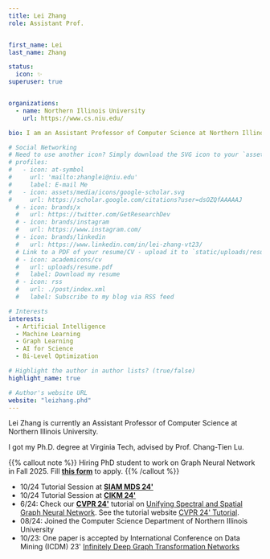 ```yaml
---
title: Lei Zhang
role: Assistant Prof.


first_name: Lei
last_name: Zhang

status:
  icon: ✨
superuser: true


organizations:
  - name: Northern Illinois University
    url: https://www.cs.niu.edu/

bio: I am an Assistant Professor of Computer Science at Northern Illinois University, currently focusing on algorithmic reasoning using graphs neural networks. For students interested in my research, please explore the opportunities to work with me. If you are interested in my courses, please preview the course syllabi.

# Social Networking
# Need to use another icon? Simply download the SVG icon to your `assets/media/icons/` folder.
# profiles:
#   - icon: at-symbol
#     url: 'mailto:zhanglei@niu.edu'
#     label: E-mail Me
#   - icon: assets/media/icons/google-scholar.svg
#     url: https://scholar.google.com/citations?user=dsOZQfAAAAAJ 
  # - icon: brands/x
  #   url: https://twitter.com/GetResearchDev
  # - icon: brands/instagram
  #   url: https://www.instagram.com/
  # - icon: brands/linkedin
  #   url: https://www.linkedin.com/in/lei-zhang-vt23/
  # Link to a PDF of your resume/CV - upload it to `static/uploads/resume.pdf`
  # - icon: academicons/cv
  #   url: uploads/resume.pdf
  #   label: Download my resume
  # - icon: rss
  #   url: ./post/index.xml
  #   label: Subscribe to my blog via RSS feed

# Interests
interests: 
  - Artificial Intelligence
  - Machine Learning
  - Graph Learning
  - AI for Science
  - Bi-Level Optimization

# Highlight the author in author lists? (true/false)
highlight_name: true

# Author's website URL
website: "leizhang.phd"
---
```


Lei Zhang is currently an Assistant Professor of Computer Science at Northern Illinois University. 

I got my Ph.D. degree at Virginia Tech, advised by Prof. Chang-Tien Lu. 


{{% callout note %}}
Hiring PhD student to work on Graph Neural Network in Fall 2025. Fill [**this form**](https://docs.google.com/forms/d/e/1FAIpQLSfn6kMO-Wleb7R2NJLsJsbTc5N7gX1r4hx5oZacs2Od-rGUEA/viewform?usp=send_form) to apply.
{{% /callout %}}

* 10/24 Tutorial Session at [**SIAM MDS 24'**](https://meetings.siam.org/sess/dsp_programsess.cfm?SESSIONCODE=80791)
* 10/24 Tutorial Session at [**CIKM 24'**](https://cikm2024.org/tutorials/) 
* 6/24: Check our **[CVPR 24'](https://cvpr.thecvf.com/virtual/2024/tutorial/23726)** tutorial on <u>Unifying Spectral and Spatial Graph Neural Network</u>. See the tutorial website [CVPR 24' Tutorial](https://xgraph.team/course/cvpr24/).
* 08/24: Joined the Computer Science Department of Northern Illinois University
* 10/23: One paper is accepted by International Conference on Data Mining (ICDM) 23' [Infinitely Deep Graph Transformation Networks](https://people.cs.vt.edu/~ctlu/Publication/2023/ICDM-Lei-Zhang-2023.pdf)
